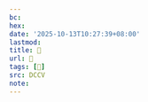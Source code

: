 ```yaml
---
bc:
hex:
date: '2025-10-13T10:27:39+08:00'
lastmod:
title: 􅈳
url: 􅈳
tags: [𩋈]
src: DCCV
note:
---
```

